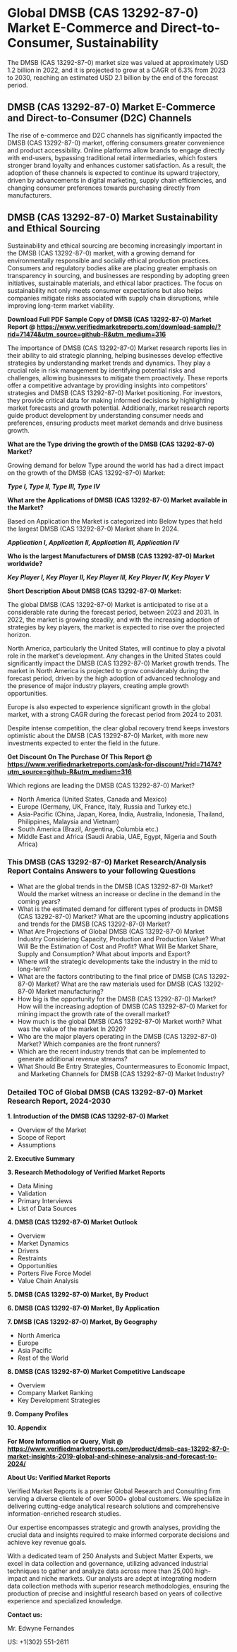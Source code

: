 <h1>Global DMSB (CAS 13292-87-0) Market E-Commerce and Direct-to-Consumer, Sustainability</h1><p class=""><p>The DMSB (CAS 13292-87-0) market size was valued at approximately USD 1.2 billion in 2022, and it is projected to grow at a CAGR of 6.3% from 2023 to 2030, reaching an estimated USD 2.1 billion by the end of the forecast period.</p><h2>DMSB (CAS 13292-87-0) Market E-Commerce and Direct-to-Consumer (D2C) Channels</h2><p>The rise of e-commerce and D2C channels has significantly impacted the DMSB (CAS 13292-87-0) market, offering consumers greater convenience and product accessibility. Online platforms allow brands to engage directly with end-users, bypassing traditional retail intermediaries, which fosters stronger brand loyalty and enhances customer satisfaction. As a result, the adoption of these channels is expected to continue its upward trajectory, driven by advancements in digital marketing, supply chain efficiencies, and changing consumer preferences towards purchasing directly from manufacturers.</p><h2>DMSB (CAS 13292-87-0) Market Sustainability and Ethical Sourcing</h2><p>Sustainability and ethical sourcing are becoming increasingly important in the DMSB (CAS 13292-87-0) market, with a growing demand for environmentally responsible and socially ethical production practices. Consumers and regulatory bodies alike are placing greater emphasis on transparency in sourcing, and businesses are responding by adopting green initiatives, sustainable materials, and ethical labor practices. The focus on sustainability not only meets consumer expectations but also helps companies mitigate risks associated with supply chain disruptions, while improving long-term market viability.</p></p><p class=""><strong>Download Full PDF Sample Copy of DMSB (CAS 13292-87-0) Market Report @ <a href="https://www.verifiedmarketreports.com/download-sample/?rid=71474&utm_source=github-R&utm_medium=316" target="_blank">https://www.verifiedmarketreports.com/download-sample/?rid=71474&utm_source=github-R&utm_medium=316</a></strong></p><p>The importance of&nbsp;DMSB (CAS 13292-87-0) Market research reports lies in their ability to aid strategic planning, helping businesses develop effective strategies by understanding market trends and dynamics. They play a crucial role in risk management by identifying potential risks and challenges, allowing businesses to mitigate them proactively. These reports offer a competitive advantage by providing insights into competitors' strategies and DMSB (CAS 13292-87-0) Market positioning. For investors, they provide critical data for making informed decisions by highlighting market forecasts and growth potential. Additionally, market research reports guide product development by understanding consumer needs and preferences, ensuring products meet market demands and drive business growth.</p><p><strong>What are the&nbsp;Type driving the growth of the DMSB (CAS 13292-87-0) Market?</strong></p><p id="" class="">Growing demand for below Type around the world has had a direct impact on the growth of the DMSB (CAS 13292-87-0) Market:</p><p class=""><em><strong>Type I, Type II, Type III, Type IV</strong></em></p><p class=""><strong>What are the&nbsp;Applications&nbsp;of DMSB (CAS 13292-87-0) Market available in the Market?</strong></p><p id="" class="">Based on Application the Market is categorized into Below types that held the largest DMSB (CAS 13292-87-0) Market share In 2024.</p><p class=""><em><strong>Application I, Application II, Application III, Application IV</strong></em></p><p class=""><strong>Who is the largest Manufacturers of DMSB (CAS 13292-87-0) Market worldwide?</strong></p><p><em><strong>Key Player I, Key Player II, Key Player III, Key Player IV, Key Player V</strong></em></p><p id="" class=""><strong>Short Description About DMSB (CAS 13292-87-0) Market:</strong></p><p>The global DMSB (CAS 13292-87-0) Market is anticipated to rise at a considerable rate during the forecast period, between 2023 and 2031. In 2022, the market is growing steadily, and with the increasing adoption of strategies by key players, the market is expected to rise over the projected horizon.</p><p>North America, particularly the United States, will continue to play a pivotal role in the market's development. Any changes in the United States could significantly impact the DMSB (CAS 13292-87-0) Market growth trends. The market in North America is projected to grow considerably during the forecast period, driven by the high adoption of advanced technology and the presence of major industry players, creating ample growth opportunities.</p><p>Europe is also expected to experience significant growth in the global market, with a strong CAGR during the forecast period from 2024 to 2031.</p><p>Despite intense competition, the clear global recovery trend keeps investors optimistic about the DMSB (CAS 13292-87-0) Market, with more new investments expected to enter the field in the future.</p><p id="" class=""><strong>Get Discount On The Purchase Of This Report @ <a href="https://www.verifiedmarketreports.com/ask-for-discount/?rid=71474?utm_source=github-R&utm_medium=316" target="_blank">https://www.verifiedmarketreports.com/ask-for-discount/?rid=71474?utm_source=github-R&utm_medium=316</a></strong></p><p class="">Which regions are leading the DMSB (CAS 13292-87-0) Market?</p><ul><li>North America (United States, Canada and Mexico)</li><li>Europe (Germany, UK, France, Italy, Russia and Turkey etc.)</li><li>Asia-Pacific (China, Japan, Korea, India, Australia, Indonesia, Thailand, Philippines, Malaysia and Vietnam)</li><li>South America (Brazil, Argentina, Columbia etc.)</li><li>Middle East and Africa (Saudi Arabia, UAE, Egypt, Nigeria and South Africa)</li></ul><h3 id="" class="">This DMSB (CAS 13292-87-0) Market Research/Analysis Report Contains Answers to your following Questions</h3><ul><li>What are the global trends in the DMSB (CAS 13292-87-0) Market? Would the market witness an increase or decline in the demand in the coming years?</li><li>What is the estimated demand for different types of products in DMSB (CAS 13292-87-0) Market? What are the upcoming industry applications and trends for the DMSB (CAS 13292-87-0) Market?</li><li>What Are Projections of Global DMSB (CAS 13292-87-0) Market Industry Considering Capacity, Production and Production Value? What Will Be the Estimation of Cost and Profit? What Will Be Market Share, Supply and Consumption? What about imports and Export?</li><li>Where will the strategic developments take the industry in the mid to long-term?</li><li>What are the factors contributing to the final price of DMSB (CAS 13292-87-0) Market? What are the raw materials used for DMSB (CAS 13292-87-0) Market manufacturing?</li><li>How big is the opportunity for the DMSB (CAS 13292-87-0) Market? How will the increasing adoption of DMSB (CAS 13292-87-0) Market for mining impact the growth rate of the overall market?</li><li>How much is the global DMSB (CAS 13292-87-0) Market worth? What was the value of the market In 2020?</li><li>Who are the major players operating in the DMSB (CAS 13292-87-0) Market? Which companies are the front runners?</li><li>Which are the recent industry trends that can be implemented to generate additional revenue streams?</li><li>What Should Be Entry Strategies, Countermeasures to Economic Impact, and Marketing Channels for DMSB (CAS 13292-87-0) Market Industry?</li></ul><h3 id="" class="">Detailed TOC of Global DMSB (CAS 13292-87-0) Market Research Report, 2024-2030</h3><p id="" class=""><strong>1. Introduction of the DMSB (CAS 13292-87-0) Market</strong></p><ul><li>Overview of the Market</li><li>Scope of Report</li><li>Assumptions</li></ul><p id="" class=""><strong>2. Executive Summary</strong></p><p id="" class=""><strong>3. Research Methodology of Verified Market Reports</strong></p><ul><li>Data Mining</li><li>Validation</li><li>Primary Interviews</li><li>List of Data Sources</li></ul><p id="" class=""><strong>4. DMSB (CAS 13292-87-0) Market Outlook</strong></p><ul><li>Overview</li><li>Market Dynamics</li><li>Drivers</li><li>Restraints</li><li>Opportunities</li><li>Porters Five Force Model</li><li>Value Chain Analysis</li></ul><p id="" class=""><strong>5. DMSB (CAS 13292-87-0) Market, By Product</strong></p><p id="" class=""><strong>6. DMSB (CAS 13292-87-0) Market, By Application</strong></p><p id="" class=""><strong>7. DMSB (CAS 13292-87-0) Market, By Geography</strong></p><ul><li>North America</li><li>Europe</li><li>Asia Pacific</li><li>Rest of the World</li></ul><p id="" class=""><strong>8. DMSB (CAS 13292-87-0) Market Competitive Landscape</strong></p><ul><li>Overview</li><li>Company Market Ranking</li><li>Key Development Strategies</li></ul><p id="" class=""><strong>9. Company Profiles</strong></p><p id="" class=""><strong>10. Appendix</strong></p><p id="" class=""><strong>For More Information or Query, Visit @ <a href="https://www.verifiedmarketreports.com/product/dmsb-cas-13292-87-0-market-insights-2019-global-and-chinese-analysis-and-forecast-to-2024/" target="_blank">https://www.verifiedmarketreports.com/product/dmsb-cas-13292-87-0-market-insights-2019-global-and-chinese-analysis-and-forecast-to-2024/</a></strong></p><p id="" class=""><strong>About Us: Verified Market Reports</strong></p><p id="" class="">Verified Market Reports is a premier Global Research and Consulting firm serving a diverse clientele of over 5000+ global customers. We specialize in delivering cutting-edge analytical research solutions and comprehensive information-enriched research studies.</p><p id="" class="">Our expertise encompasses strategic and growth analyses, providing the crucial data and insights required to make informed corporate decisions and achieve key revenue goals.</p><p id="" class="">With a dedicated team of 250 Analysts and Subject Matter Experts, we excel in data collection and governance, utilizing advanced industrial techniques to gather and analyze data across more than 25,000 high-impact and niche markets. Our analysts are adept at integrating modern data collection methods with superior research methodologies, ensuring the production of precise and insightful research based on years of collective experience and specialized knowledge.</p><p id="" class=""><strong>Contact us:</strong></p><p id="" class="">Mr. Edwyne Fernandes</p><p id="" class="">US: +1(302) 551-2611</p>